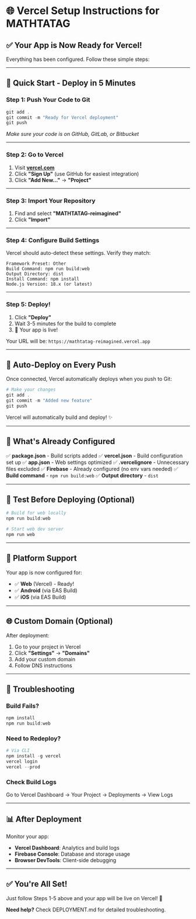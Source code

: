 # 🌐 Vercel Setup Instructions for MATHTATAG

## ✅ Your App is Now Ready for Vercel!

Everything has been configured. Follow these simple steps:

---

## 🚀 **Quick Start - Deploy in 5 Minutes**

### **Step 1: Push Your Code to Git**

```powershell
git add .
git commit -m "Ready for Vercel deployment"
git push
```

*Make sure your code is on GitHub, GitLab, or Bitbucket*

---

### **Step 2: Go to Vercel**

1. Visit **[vercel.com](https://vercel.com)**
2. Click **"Sign Up"** (use GitHub for easiest integration)
3. Click **"Add New..."** → **"Project"**

---

### **Step 3: Import Your Repository**

1. Find and select **"MATHTATAG-reimagined"**
2. Click **"Import"**

---

### **Step 4: Configure Build Settings**

Vercel should auto-detect these settings. Verify they match:

```
Framework Preset: Other
Build Command: npm run build:web
Output Directory: dist
Install Command: npm install
Node.js Version: 18.x (or latest)
```

---

### **Step 5: Deploy!**

1. Click **"Deploy"**
2. Wait 3-5 minutes for the build to complete
3. 🎉 Your app is live!

Your URL will be: `https://mathtatag-reimagined.vercel.app`

---

## 🔄 **Auto-Deploy on Every Push**

Once connected, Vercel automatically deploys when you push to Git:

```powershell
# Make your changes
git add .
git commit -m "Added new feature"
git push
```

Vercel will automatically build and deploy! ✨

---

## 🎯 **What's Already Configured**

✅ **package.json** - Build scripts added
✅ **vercel.json** - Build configuration set up
✅ **app.json** - Web settings optimized
✅ **.vercelignore** - Unnecessary files excluded
✅ **Firebase** - Already configured (no env vars needed)
✅ **Build command** - `npm run build:web`
✅ **Output directory** - `dist`

---

## 🧪 **Test Before Deploying (Optional)**

```powershell
# Build for web locally
npm run build:web

# Start web dev server
npm run web
```

---

## 📱 **Platform Support**

Your app is now configured for:
- ✅ **Web** (Vercel) - Ready!
- ✅ **Android** (via EAS Build)
- ✅ **iOS** (via EAS Build)

---

## 🌐 **Custom Domain (Optional)**

After deployment:
1. Go to your project in Vercel
2. Click **"Settings"** → **"Domains"**
3. Add your custom domain
4. Follow DNS instructions

---

## 🔧 **Troubleshooting**

### Build Fails?
```powershell
npm install
npm run build:web
```

### Need to Redeploy?
```powershell
# Via CLI
npm install -g vercel
vercel login
vercel --prod
```

### Check Build Logs
Go to Vercel Dashboard → Your Project → Deployments → View Logs

---

## 📊 **After Deployment**

Monitor your app:
- **Vercel Dashboard**: Analytics and build logs
- **Firebase Console**: Database and storage usage
- **Browser DevTools**: Client-side debugging

---

## ✅ **You're All Set!**

Just follow Steps 1-5 above and your app will be live on Vercel! 🚀

**Need help?** Check DEPLOYMENT.md for detailed troubleshooting.

